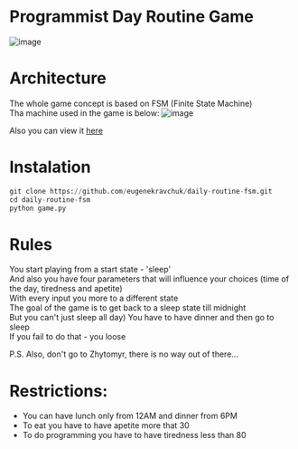 # Programmist Day Routine Game
![image](https://github.com/eugenekravchuk/daily-routine-fsm/assets/81439861/319d24dd-4ff2-4114-9f24-1e8fd5780584)

# Architecture
The whole game concept is based on FSM (Finite State Machine) <br/>
Tha machine used in the game is below:
![image](https://github.com/eugenekravchuk/daily-routine-fsm/assets/81439861/bd85f45b-d90b-4620-9699-76bbd06bacf9)

Also you can view it [here](https://www.figma.com/file/4JUdsV5ANTm8asC2KZwxUR/fsm_lab?type=whiteboard&node-id=0%3A1&t=qFkUun0aU0BkkOQO-1)

# Instalation
```python
git clone https://github.com/eugenekravchuk/daily-routine-fsm.git
cd daily-routine-fsm
python game.py
```

# Rules
You start playing from a start state - 'sleep' <br/>
And also you have four parameters that will influence your choices (time of the day, tiredness and apetite) <br/>
With every input you more to a different state <br/>
The goal of the game is to get back to a sleep state till midnight <br/>
But you can't just sleep all day) You have to have dinner and then go to sleep <br/>
If you fail to do that - you loose <br/>

P.S. Also, don't go to Zhytomyr, there is no way out of there...

# Restrictions:
- You can have lunch only from 12AM and dinner from 6PM
- To eat you have to have apetite more that 30
- To do programming you have to have tiredness less than 80

